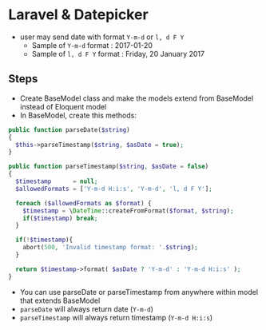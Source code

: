 # Laravel & Datepicker

- user may send date with format `Y-m-d` or `l, d F Y`
  - Sample of `Y-m-d` format : 2017-01-20
  - Sample of `l, d F Y` format : Friday, 20 January 2017

## Steps
- Create BaseModel class and make the models extend from BaseModel instead of Eloquent model
- In BaseModel, create this methods:

```php
public function parseDate($string)
{
  $this->parseTimestamp($string, $asDate = true);
}
```

```php
public function parseTimestamp($string, $asDate = false)
{
  $timestamp      = null;
  $allowedFormats = ['Y-m-d H:i:s', 'Y-m-d', 'l, d F Y'];

  foreach ($allowedFormats as $format) {
    $timestamp = \DateTime::createFromFormat($format, $string);
    if($timestamp) break;
  }

  if(!$timestamp){
    abort(500, 'Invalid timestamp format: '.$string);
  }

  return $timestamp->format( $asDate ? 'Y-m-d' : 'Y-m-d H:i:s' );
}
```

- You can use parseDate or parseTimestamp from anywhere within model that extends BaseModel
- `parseDate` will always return date (`Y-m-d`)
- `parseTimestamp` will always return timestamp (`Y-m-d H:i:s`) 
